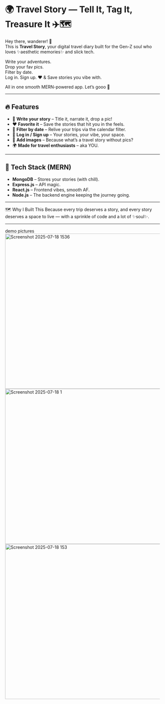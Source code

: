 ﻿# 🌍 Travel Story — Tell It, Tag It, Treasure It ✈️🗺️

Hey there, wanderer! 👋  
This is **Travel Story**, your digital travel diary built for the Gen-Z soul who loves ✨aesthetic memories✨ and slick tech.

Write your adventures.  
Drop your fav pics.  
Filter by date.  
Log in. Sign up. ❤️ & Save stories you vibe with.

All in one smooth MERN-powered app. Let’s gooo 🚀

---

## 🔥 Features

- 📝 **Write your story** – Title it, narrate it, drop a pic!
- ❤️ **Favorite it** – Save the stories that hit you in the feels.
- 📅 **Filter by date** – Relive your trips via the calendar filter.
- 🔐 **Log in / Sign up** – Your stories, your vibe, your space.
- 📸 **Add images** – Because what’s a travel story without pics?
- 🌍 **Made for travel enthusiasts** – aka YOU.

---

## 🧠 Tech Stack (MERN)

- **MongoDB** – Stores your stories (with chill).
- **Express.js** – API magic.
- **React.js** – Frontend vibes, smooth AF.
- **Node.js** – The backend engine keeping the journey going.


---


🗺️ Why I Built This
Because every trip deserves a story,
and every story deserves a space to live —
with a sprinkle of code and a lot of ✨soul✨.



---
demo pictures
<img width="960" height="504" alt="Screenshot 2025-07-18 1536" src="https://github.com/user-attachments/assets/6f4e558d-af06-4073-bbdf-c6fa89e97e00" />
<img width="960" height="504" alt="Screenshot 2025-07-18 1" src="https://github.com/user-attachments/assets/ff7230d7-1968-4599-940e-bff0cd3c4935" />
<img width="960" height="504" alt="Screenshot 2025-07-18 153" src="https://github.com/user-attachments/assets/7e1d87c1-0162-40af-a463-2e6d9683e972" />




